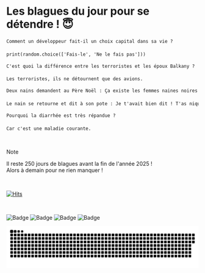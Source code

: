 
<h1>Les blagues du jour pour se détendre ! 😇</h1>

```diff
Comment un développeur fait-il un choix capital dans sa vie ?

print(random.choice(['Fais-le', 'Ne le fais pas']))
```

```diff
C'est quoi la différence entre les terroristes et les époux Balkany ?

Les terroristes, ils ne détournent que des avions.
```

```diff
Deux nains demandent au Père Noël : Ça existe les femmes naines noires et blanches au pôle nord ? Il leur répond non de la tête...

Le nain se retourne et dit à son pote : Je t'avait bien dit ! T'as niqué un pingouin !
```

```diff
Pourquoi la diarrhée est très répandue ?

Car c'est une maladie courante.
```

<br/>

> [!NOTE]
> Il reste 250 jours de blagues avant la fin de l'année 2025 ! <br/>
> Alors à demain pour ne rien manquer !

<br/>


[![Hits](https://hits.seeyoufarm.com/api/count/incr/badge.svg?url=https%3A%2F%2Fgithub.com%2FClems02%2Fhit-counter&count_bg=%23003E80&title_bg=%235C9FE1&icon=powershell.svg&icon_color=%23FFFFFF&title=Visite&edge_flat=false)](https://hits.seeyoufarm.com)


<br/>


![Badge](https://img.shields.io/badge/Last%20updated%20on-white?style=for-the-badge&logo=clockify)   ![Badge](https://img.shields.io/badge/26/04-white?style=for-the-badge) ![Badge](https://img.shields.io/badge/at-white?style=for-the-badge) ![Badge](https://img.shields.io/badge/03:11-white?style=for-the-badge)


<p align="center">
 <img width="1000" src="assets/github-snake.svg" alt="snake"/>
</p>
